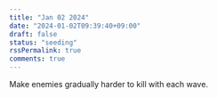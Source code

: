```yaml
---
title: "Jan 02 2024"
date: "2024-01-02T09:39:40+09:00"
draft: false
status: "seeding"
rssPermalink: true
comments: true
---
```


Make enemies gradually harder to kill with each wave.